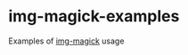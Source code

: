 # img-magick-examples
Examples of [img-magick](https://github.com/f0urfingeredfish/img-magick) usage
